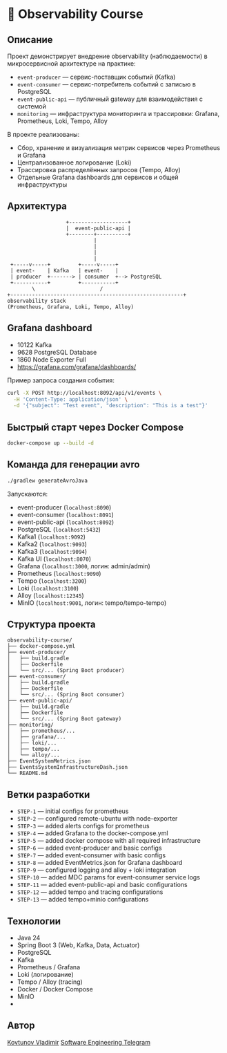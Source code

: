 # 🧠  Observability Course

## Описание

Проект демонстрирует внедрение observability (наблюдаемости) в микросервисной архитектуре на практике:

* `event-producer` — сервис-поставщик событий (Kafka)
* `event-consumer` — сервис-потребитель событий с записью в PostgreSQL
* `event-public-api` — публичный gateway для взаимодействия с системой
* `monitoring` — инфраструктура мониторинга и трассировки: Grafana, Prometheus, Loki, Tempo, Alloy

В проекте реализованы:

- Сбор, хранение и визуализация метрик сервисов через Prometheus и Grafana
- Централизованное логирование (Loki)
- Трассировка распределённых запросов (Tempo, Alloy)
- Отдельные Grafana dashboards для сервисов и общей инфраструктуры

## Архитектура

```
                   +-------------------+
                   |  event-public-api |
                   +--------+----------+
                            |
                            |
                            |
                            |
 +-----v-----+         +-----v-----+
 | event-    | Kafka   | event-    |
 | producer  +-------> | consumer  +--> PostgreSQL
 +-----------+         +-----------+
        \                     /
+--------------------------------------------------------+
observability stack
(Prometheus, Grafana, Loki, Tempo, Alloy)
````

## Grafana dashboard
* 10122  Kafka
* 9628 PostgreSQL Database
* 1860 Node Exporter Full
* https://grafana.com/grafana/dashboards/

Пример запроса создания события:

```bash
curl -X POST http://localhost:8092/api/v1/events \
  -H 'Content-Type: application/json' \
  -d '{"subject": "Test event", "description": "This is a test"}'
````

## Быстрый старт через Docker Compose

```bash
docker-compose up --build -d
```
## Команда для генерации avro
```bash
./gradlew generateAvroJava
```

Запускаются:

* event-producer (`localhost:8090`)
* event-consumer (`localhost:8091`)
* event-public-api (`localhost:8092`)
* PostgreSQL (`localhost:5432`)
* Kafka1 (`localhost:9092`)
* Kafka2 (`localhost:9093`)
* Kafka3 (`localhost:9094`)
* Kafka UI (`localhost:8070`)
* Grafana (`localhost:3000`, логин: admin/admin)
* Prometheus (`localhost:9090`)
* Tempo (`localhost:3200`)
* Loki (`localhost:3100`)
* Alloy (`localhost:12345`)
* MinIO (`localhost:9001`, логин: tempo/tempo-tempo)

## Структура проекта

```
observability-course/
├── docker-compose.yml
├── event-producer/
│   ├── build.gradle
│   ├── Dockerfile
│   └── src/... (Spring Boot producer)
├── event-consumer/
│   ├── build.gradle
│   ├── Dockerfile
│   └── src/... (Spring Boot consumer)
├── event-public-api/
│   ├── build.gradle
│   ├── Dockerfile
│   └── src/... (Spring Boot gateway)
├── monitoring/
│   ├── prometheus/...
│   ├── grafana/...
│   ├── loki/...
│   ├── tempo/...
│   └── alloy/...
├── EventSystemMetrics.json
├── EventsSystemInfrastructureDash.json
└── README.md
```

## Ветки разработки

* `STEP-1`  — initial configs for prometheus
* `STEP-2`  — configured remote-ubuntu with node-exporter
* `STEP-3`  — added alerts configs for prometheus
* `STEP-4`  — added Grafana to the docker-compose.yml
* `STEP-5`  — added docker compose with all required infrastructure
* `STEP-6`  — added event-producer and basic configs
* `STEP-7`  — added event-consumer with basic configs
* `STEP-8`  — added EventMetrics.json for Grafana dashboard
* `STEP-9`  — configured logging and alloy + loki integration
* `STEP-10` — added MDC params for event-consumer service logs
* `STEP-11` — added event-public-api and basic configurations
* `STEP-12` — added tempo and tracing configurations
* `STEP-13` — added tempo+minio configurations

## Технологии

* Java 24
* Spring Boot 3 (Web, Kafka, Data, Actuator)
* PostgreSQL
* Kafka
* Prometheus / Grafana
* Loki (логирование)
* Tempo / Alloy (tracing)
* Docker / Docker Compose
* MinIO
*
## Автор
[Kovtunov Vladimir](https://github.com/WoldemarK)
[Software Engineering Telegram](https://t.me/K_Waldemar)